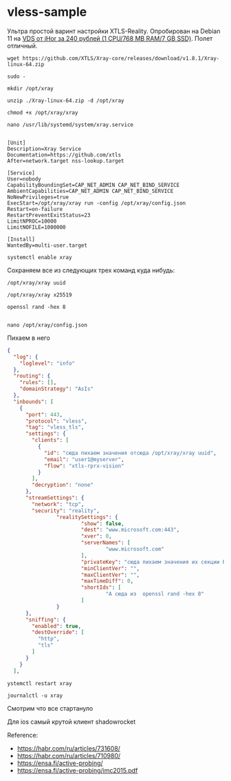 # vless-sample

Ультра простой варинт настройки XTLS-Reality. Опробирован на Debian 11 на [VDS от iHor за 240 рублей (1 СPU/768 MB RAM/7 GB SSD)](https://www.ihor-hosting.ru/?from=180121). Полет отличный.

```
wget https://github.com/XTLS/Xray-core/releases/download/v1.8.1/Xray-linux-64.zip

sudo -

mkdir /opt/xray

unzip ./Xray-linux-64.zip -d /opt/xray

chmod +x /opt/xray/xray

nano /usr/lib/systemd/system/xray.service
```


```

[Unit]
Description=Xray Service
Documentation=https://github.com/xtls
After=network.target nss-lookup.target

[Service]
User=nobody
CapabilityBoundingSet=CAP_NET_ADMIN CAP_NET_BIND_SERVICE
AmbientCapabilities=CAP_NET_ADMIN CAP_NET_BIND_SERVICE
NoNewPrivileges=true
ExecStart=/opt/xray/xray run -config /opt/xray/config.json
Restart=on-failure
RestartPreventExitStatus=23
LimitNPROC=10000
LimitNOFILE=1000000

[Install]
WantedBy=multi-user.target

```

```
systemctl enable xray
```
Сохраняем все из следующих трех команд куда нибудь:

````
/opt/xray/xray uuid 

/opt/xray/xray x25519

openssl rand -hex 8


nano /opt/xray/config.json
````
Пихаем в него 

```JSON
{
  "log": {
    "loglevel": "info"
  },
  "routing": {
    "rules": [],
    "domainStrategy": "AsIs"
  },
  "inbounds": [
    {
      "port": 443,
      "protocol": "vless",
      "tag": "vless_tls",
      "settings": {
        "clients": [
          {
            "id": "сюда пихаем значения отсюда /opt/xray/xray uuid",
            "email": "user1@myserver",
            "flow": "xtls-rprx-vision"
          }
        ],
        "decryption": "none"
      },
      "streamSettings": {
        "network": "tcp",
        "security": "reality",
                "realitySettings": {
                        "show": false,
                        "dest": "www.microsoft.com:443",
                        "xver": 0,
                        "serverNames": [
                                "www.microsoft.com"
                        ],
                        "privateKey": "сюда пихаем значения их секции Private /opt/xray/xray x25519 ",
                        "minClientVer": "",
                        "maxClientVer": "",
                        "maxTimeDiff": 0,
                        "shortIds": [
                                "А сюда из  openssl rand -hex 8"
                        ]
                }
      },
      "sniffing": {
        "enabled": true,
        "destOverride": [
          "http",
          "tls"
        ]
      }
    }
  ],

```

```
ystemctl restart xray

journalctl -u xray
```
Смотрим что все стартануло 


Для ios самый крутой клиент shadowrocket



Reference:

- https://habr.com/ru/articles/731608/
- https://habr.com/ru/articles/710980/
- https://ensa.fi/active-probing/
- https://ensa.fi/active-probing/imc2015.pdf

